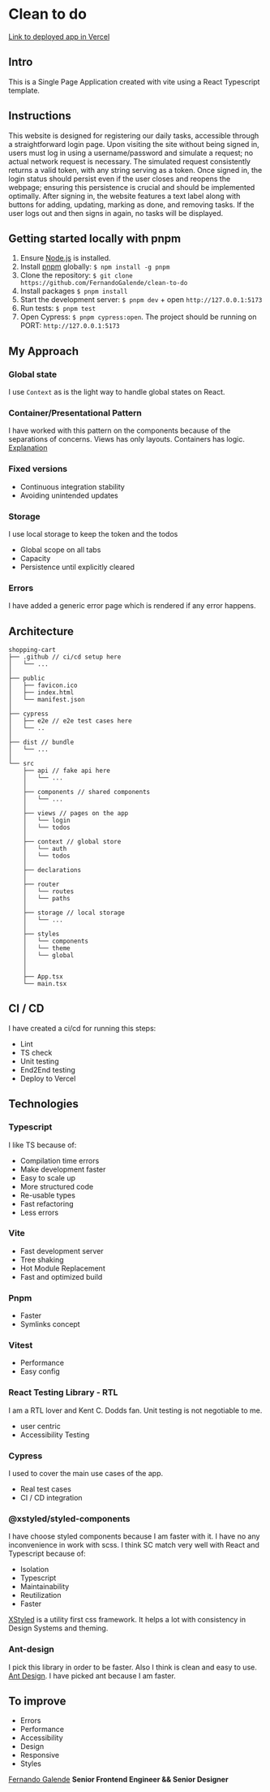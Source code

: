 # Clean to do

[Link to deployed app in Vercel](https://clean-to-do.vercel.app)

## Intro

This is a Single Page Application created with vite using a React Typescript template.

## Instructions

This website is designed for registering our daily tasks, accessible through a straightforward login page. Upon visiting the site without being signed in, users must log in using a username/password and simulate a request; no actual network request is necessary. The simulated request consistently returns a valid token, with any string serving as a token. Once signed in, the login status should persist even if the user closes and reopens the webpage; ensuring this persistence is crucial and should be implemented optimally. After signing in, the website features a text label along with buttons for adding, updating, marking as done, and removing tasks. If the user logs out and then signs in again, no tasks will be displayed.

## Getting started locally with pnpm

1. Ensure [Node.js](https://nodejs.org/) is installed.
1. Install [pnpm](https://pnpm.io/installation) globally: `$ npm install -g pnpm`
1. Clone the repository: `$ git clone https://github.com/FernandoGalende/clean-to-do`
1. Install packages `$ pnpm install`
1. Start the development server: `$ pnpm dev` + open `http://127.0.0.1:5173`
1. Run tests: `$ pnpm test`
1. Open Cypress: `$ pnpm cypress:open`. The project should be running on PORT: `http://127.0.0.1:5173`

## My Approach

### Global state

I use `Context` as is the light way to handle global states on React.

### Container/Presentational Pattern

I have worked with this pattern on the components because of the separations of concerns. Views has only layouts. Containers has logic.
[Explanation](https://www.patterns.dev/react/presentational-container-pattern/)

### Fixed versions

- Continuous integration stability
- Avoiding unintended updates

### Storage

I use local storage to keep the token and the todos

- Global scope on all tabs
- Capacity
- Persistence until explicitly cleared

### Errors

I have added a generic error page which is rendered if any error happens.

## Architecture

```
shopping-cart
├── .github // ci/cd setup here
│   └── ...
│
├── public
│   ├── favicon.ico
│   ├── index.html
│   └── manifest.json
│
├── cypress
│   ├── e2e // e2e test cases here
│   └── ..
│
├── dist // bundle
│   └── ...
│
└── src
    ├── api // fake api here
    │   └── ...
    │
    ├── components // shared components
    │   └── ...
    │
    ├── views // pages on the app
    │   └── login
    │   └── todos
    │
    ├── context // global store
    │   └── auth
    │   └── todos
    │
    ├── declarations
    │
    ├── router
    │   └── routes
    │   └── paths
    │
    ├── storage // local storage
    │   └── ...
    │
    ├── styles
    │   └── components
    │   └── theme
    │   └── global
    │
    │
    ├── App.tsx
    └── main.tsx
```

## CI / CD

I have created a ci/cd for running this steps:

- Lint
- TS check
- Unit testing
- End2End testing
- Deploy to Vercel

## Technologies

### Typescript

I like TS because of:

- Compilation time errors
- Make development faster
- Easy to scale up
- More structured code
- Re-usable types
- Fast refactoring
- Less errors

### Vite

- Fast development server
- Tree shaking
- Hot Module Replacement
- Fast and optimized build

### Pnpm

- Faster
- Symlinks concept

### Vitest

- Performance
- Easy config

### React Testing Library - RTL

I am a RTL lover and Kent C. Dodds fan.
Unit testing is not negotiable to me.

- user centric
- Accessibility Testing

### Cypress

I used to cover the main use cases of the app.

- Real test cases
- CI / CD integration

### @xstyled/styled-components

I have choose styled components because I am faster with it. I have no any inconvenience in work with scss. I think SC match very well with React and Typescript because of:

- Isolation
- Typescript
- Maintainability
- Reutilization
- Faster

[XStyled](https://xstyled.dev/) is a utility first css framework. It helps a lot with consistency in Design Systems and theming.

### Ant-design

I pick this library in order to be faster. Also I think is clean and easy to use. [Ant Design](https://ant.design/).
I have picked ant because I am faster.

## To improve

- Errors
- Performance
- Accessibility
- Design
- Responsive
- Styles

[Fernando Galende](https://www.linkedin.com/in/fernandogalende/)
**Senior Frontend Engineer && Senior Designer**
